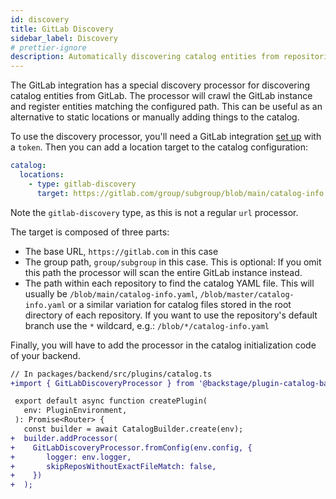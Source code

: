 ```yaml
---
id: discovery
title: GitLab Discovery
sidebar_label: Discovery
# prettier-ignore
description: Automatically discovering catalog entities from repositories in GitLab
---
```


The GitLab integration has a special discovery processor for discovering catalog
entities from GitLab. The processor will crawl the GitLab instance and register
entities matching the configured path. This can be useful as an alternative to
static locations or manually adding things to the catalog.

To use the discovery processor, you'll need a GitLab integration
[set up](locations.md) with a `token`. Then you can add a location target to the
catalog configuration:

```yaml
catalog:
  locations:
    - type: gitlab-discovery
      target: https://gitlab.com/group/subgroup/blob/main/catalog-info.yaml
```

Note the `gitlab-discovery` type, as this is not a regular `url` processor.

The target is composed of three parts:

- The base URL, `https://gitlab.com` in this case
- The group path, `group/subgroup` in this case. This is optional: If you omit
  this path the processor will scan the entire GitLab instance instead.
- The path within each repository to find the catalog YAML file. This will
  usually be `/blob/main/catalog-info.yaml`, `/blob/master/catalog-info.yaml` or
  a similar variation for catalog files stored in the root directory of each
  repository. If you want to use the repository's default branch use the `*`
  wildcard, e.g.: `/blob/*/catalog-info.yaml`

Finally, you will have to add the processor in the catalog initialization code
of your backend.

```diff
// In packages/backend/src/plugins/catalog.ts
+import { GitLabDiscoveryProcessor } from '@backstage/plugin-catalog-backend-module-gitlab';

 export default async function createPlugin(
   env: PluginEnvironment,
 ): Promise<Router> {
   const builder = await CatalogBuilder.create(env);
+  builder.addProcessor(
+    GitLabDiscoveryProcessor.fromConfig(env.config, {
+       logger: env.logger,
+       skipReposWithoutExactFileMatch: false,
+    })
+  );
```
